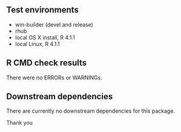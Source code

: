 ## Test environments
* win-builder (devel and release)
* rhub
* local OS X install, R 4.1.1
* local Linux, R 4.1.1

## R CMD check results
There were no ERRORs or WARNINGs. 
  
## Downstream dependencies
There are currently no downstream dependencies for this package.

Thank you

